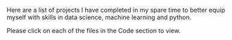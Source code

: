 Here are a list of projects I have completed in my spare time to better equip myself with skills in data science, machine learning and python. 

Please click on each of the files in the Code section to view. 
